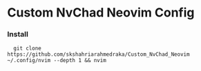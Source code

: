 # Custom NvChad Neovim Config
### Install
```
  git clone https://github.com/skshahriarahmedraka/Custom_NvChad_Neovim ~/.config/nvim --depth 1 && nvim
```
